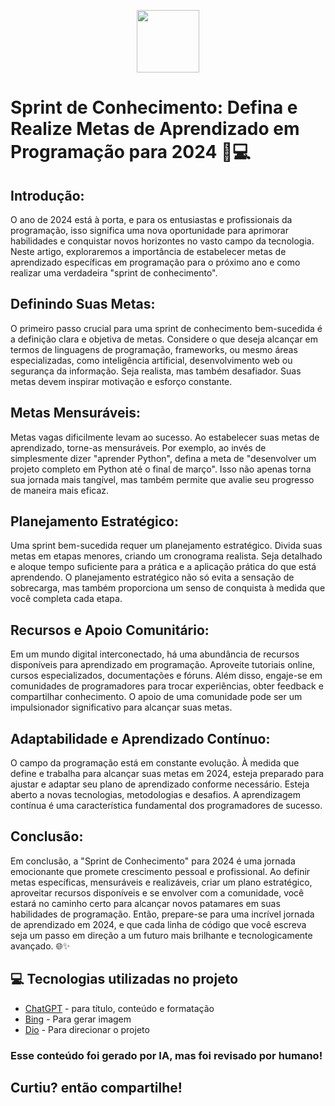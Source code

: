 <p align="center">
    <img width="100" src=".assets/banner">
</p>



# **Sprint de Conhecimento: Defina e Realize Metas de Aprendizado em Programação para 2024** 🚀💻

## **Introdução:**
O ano de 2024 está à porta, e para os entusiastas e profissionais da programação, isso significa uma nova oportunidade para aprimorar habilidades e conquistar novos horizontes no vasto campo da tecnologia. Neste artigo, exploraremos a importância de estabelecer metas de aprendizado específicas em programação para o próximo ano e como realizar uma verdadeira "sprint de conhecimento".

## **Definindo Suas Metas:**
O primeiro passo crucial para uma sprint de conhecimento bem-sucedida é a definição clara e objetiva de metas. Considere o que deseja alcançar em termos de linguagens de programação, frameworks, ou mesmo áreas especializadas, como inteligência artificial, desenvolvimento web ou segurança da informação. Seja realista, mas também desafiador. Suas metas devem inspirar motivação e esforço constante.

## **Metas Mensuráveis:**
Metas vagas dificilmente levam ao sucesso. Ao estabelecer suas metas de aprendizado, torne-as mensuráveis. Por exemplo, ao invés de simplesmente dizer "aprender Python", defina a meta de "desenvolver um projeto completo em Python até o final de março". Isso não apenas torna sua jornada mais tangível, mas também permite que avalie seu progresso de maneira mais eficaz.

## **Planejamento Estratégico:**
Uma sprint bem-sucedida requer um planejamento estratégico. Divida suas metas em etapas menores, criando um cronograma realista. Seja detalhado e aloque tempo suficiente para a prática e a aplicação prática do que está aprendendo. O planejamento estratégico não só evita a sensação de sobrecarga, mas também proporciona um senso de conquista à medida que você completa cada etapa.

## **Recursos e Apoio Comunitário:**
Em um mundo digital interconectado, há uma abundância de recursos disponíveis para aprendizado em programação. Aproveite tutoriais online, cursos especializados, documentações e fóruns. Além disso, engaje-se em comunidades de programadores para trocar experiências, obter feedback e compartilhar conhecimento. O apoio de uma comunidade pode ser um impulsionador significativo para alcançar suas metas.

## **Adaptabilidade e Aprendizado Contínuo:**
O campo da programação está em constante evolução. À medida que define e trabalha para alcançar suas metas em 2024, esteja preparado para ajustar e adaptar seu plano de aprendizado conforme necessário. Esteja aberto a novas tecnologias, metodologias e desafios. A aprendizagem contínua é uma característica fundamental dos programadores de sucesso.

## **Conclusão:**
Em conclusão, a "Sprint de Conhecimento" para 2024 é uma jornada emocionante que promete crescimento pessoal e profissional. Ao definir metas específicas, mensuráveis e realizáveis, criar um plano estratégico, aproveitar recursos disponíveis e se envolver com a comunidade, você estará no caminho certo para alcançar novos patamares em suas habilidades de programação. Então, prepare-se para uma incrível jornada de aprendizado em 2024, e que cada linha de código que você escreva seja um passo em direção a um futuro mais brilhante e tecnologicamente avançado. 🌐✨

## 💻 Tecnologias utilizadas no projeto

- [ChatGPT](https://chat.openai.com/) - para título, conteúdo e formatação
- [Bing](https://www.bing.com/images/create) - Para gerar imagem
- [Dio](https://web.dio.me/home) - Para direcionar o projeto

### Esse conteúdo foi gerado por IA, mas foi revisado por humano!

## Curtiu? então compartilhe!